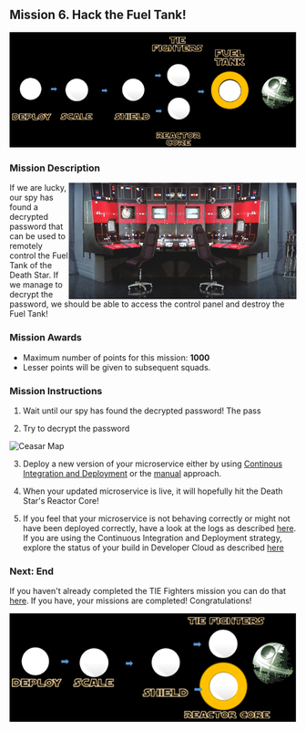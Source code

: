 ## Mission 6. Hack the Fuel Tank! ##

![Mission6](MapFuelTankMission.PNG)

### Mission Description ###

<img align="right" src="../images/fueltank.jpg" width = "400px">
If we are lucky, our spy has found a decrypted password that can be used to remotely control the Fuel Tank of the Death Star.
If we manage to decrypt the password, we should be able to access the control panel and destroy the Fuel Tank!

### Mission Awards ###

- Maximum number of points for this mission: **1000**
- Lesser points will be given to subsequent squads.

### Mission Instructions ###

1. Wait until our spy has found the decrypted password! The pass

2. Try to decrypt the password 

![Ceasar Map](.../images/ceasarbox.jph)

3. Deploy a new version of your microservice either by using [Continous Integration and Deployment](../deployment/cicd.md) or the [manual](../deployment/manually.md) approach. 

4. When your updated microservice is live, it will hopefully hit the Death Star's Reactor Core!

5. If you feel that your microservice is not behaving correctly or might not have been deployed correctly, have a look at the logs as described [here](../logs.md). If you are using the Continuous Integration and Deployment strategy, explore the status of your build in Developer Cloud as described [here](../devcs.md)

### Next: End ###

If you haven't already completed the TIE Fighters mission you can do that [here](iterate.md). If you have, your missions are completed! Congratulations!

![Mission4](MapDatabaseMission.PNG)
